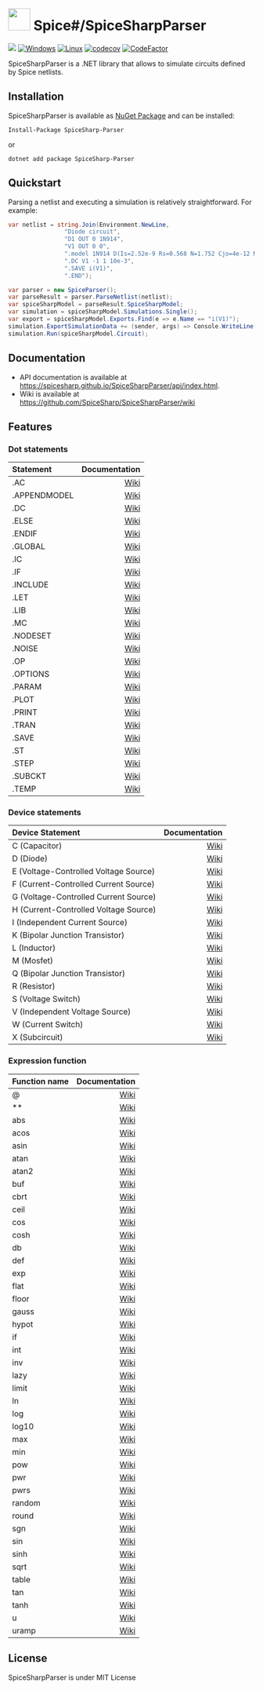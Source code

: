 # <img src="https://spicesharp.github.io/SpiceSharp/api/images/logo_full.svg" width="45px" /> Spice#/SpiceSharpParser
 [<img src="https://img.shields.io/nuget/vpre/SpiceSharp-Parser.svg">]( https://www.nuget.org/packages/SpiceSharp-Parser)
[![Windows](https://ci.appveyor.com/api/projects/status/d8tpj2hm3hcullmw/branch/master?svg=true)](https://ci.appveyor.com/project/marcin-golebiowski/spicesharpparser/branch/master)
[![Linux](https://travis-ci.org/SpiceSharp/SpiceSharpParser.svg?branch=master)](https://travis-ci.org/SpiceSharp/SpiceSharpParser?branch=master)
[![codecov](https://codecov.io/gh/SpiceSharp/SpiceSharpParser/branch/master/graph/badge.svg)](https://codecov.io/gh/SpiceSharp/SpiceSharpParser)
[![CodeFactor](https://www.codefactor.io/repository/github/spicesharp/spicesharpparser/badge)](https://www.codefactor.io/repository/github/spicesharp/spicesharpparser)

SpiceSharpParser is a .NET library that allows to simulate circuits defined by Spice netlists.

## Installation

SpiceSharpParser is available as [NuGet Package](https://www.nuget.org/packages/SpiceSharp-Parser) and can be installed:

```
Install-Package SpiceSharp-Parser
```
or 

```
dotnet add package SpiceSharp-Parser
```

## Quickstart

Parsing a netlist and executing a simulation is relatively straightforward. For example:

```csharp
var netlist = string.Join(Environment.NewLine,
                "Diode circuit",
                "D1 OUT 0 1N914",
                "V1 OUT 0 0",
                ".model 1N914 D(Is=2.52e-9 Rs=0.568 N=1.752 Cjo=4e-12 M=0.4 tt=20e-9)",
                ".DC V1 -1 1 10e-3",
                ".SAVE i(V1)",
                ".END");

var parser = new SpiceParser();
var parseResult = parser.ParseNetlist(netlist);
var spiceSharpModel = parseResult.SpiceSharpModel;
var simulation = spiceSharpModel.Simulations.Single();
var export = spiceSharpModel.Exports.Find(e => e.Name == "i(V1)");
simulation.ExportSimulationData += (sender, args) => Console.WriteLine(export.Extract());
simulation.Run(spiceSharpModel.Circuit);    

```

## Documentation
* API documentation is available at <https://spicesharp.github.io/SpiceSharpParser/api/index.html>.
* Wiki is available at <https://github.com/SpiceSharp/SpiceSharpParser/wiki>


## Features
### Dot statements
|  Statement  |  Documentation   |
|:------------|-----------------------:|
|.AC          |[Wiki](https://github.com/SpiceSharp/SpiceSharpParser/wiki/.AC)|
|.APPENDMODEL |[Wiki](https://github.com/SpiceSharp/SpiceSharpParser/wiki/.APPENDMODEL)|
|.DC          |[Wiki](https://github.com/SpiceSharp/SpiceSharpParser/wiki/.DC)|
|.ELSE        |[Wiki](https://github.com/SpiceSharp/SpiceSharpParser/wiki/.ELSE)|
|.ENDIF       |[Wiki](https://github.com/SpiceSharp/SpiceSharpParser/wiki/.ENDIF)|
|.GLOBAL      |[Wiki](https://github.com/SpiceSharp/SpiceSharpParser/wiki/.GLOBAL)|         
|.IC          |[Wiki](https://github.com/SpiceSharp/SpiceSharpParser/wiki/.IC)|
|.IF          |[Wiki](https://github.com/SpiceSharp/SpiceSharpParser/wiki/.IF)|
|.INCLUDE     |[Wiki](https://github.com/SpiceSharp/SpiceSharpParser/wiki/.INCLUDE)|
|.LET         |[Wiki](https://github.com/SpiceSharp/SpiceSharpParser/wiki/.LET)|
|.LIB         |[Wiki](https://github.com/SpiceSharp/SpiceSharpParser/wiki/.LIB)|
|.MC          |[Wiki](https://github.com/SpiceSharp/SpiceSharpParser/wiki/.MC)|
|.NODESET     |[Wiki](https://github.com/SpiceSharp/SpiceSharpParser/wiki/.NODESET)|
|.NOISE       |[Wiki](https://github.com/SpiceSharp/SpiceSharpParser/wiki/.NOISE)|
|.OP          |[Wiki](https://github.com/SpiceSharp/SpiceSharpParser/wiki/.OP)|
|.OPTIONS     |[Wiki](https://github.com/SpiceSharp/SpiceSharpParser/wiki/.OPTIONS)|
|.PARAM       |[Wiki](https://github.com/SpiceSharp/SpiceSharpParser/wiki/.PARAM)|
|.PLOT        |[Wiki](https://github.com/SpiceSharp/SpiceSharpParser/wiki/.PLOT)|
|.PRINT       |[Wiki](https://github.com/SpiceSharp/SpiceSharpParser/wiki/.PRINT)|
|.TRAN        |[Wiki](https://github.com/SpiceSharp/SpiceSharpParser/wiki/.TRAN)|
|.SAVE        |[Wiki](https://github.com/SpiceSharp/SpiceSharpParser/wiki/.SAVE)|
|.ST          |[Wiki](https://github.com/SpiceSharp/SpiceSharpParser/wiki/.ST)||
|.STEP        |[Wiki](https://github.com/SpiceSharp/SpiceSharpParser/wiki/.STEP)|
|.SUBCKT      |[Wiki](https://github.com/SpiceSharp/SpiceSharpParser/wiki/.SUBCKT)|
|.TEMP        |[Wiki](https://github.com/SpiceSharp/SpiceSharpParser/wiki/.TEMP)|

### Device statements
| Device Statement  |  Documentation   |
|:------------|-----------------------:|
|C (Capacitor)|[Wiki](https://github.com/SpiceSharp/SpiceSharpParser/wiki/C)|
|D (Diode)|[Wiki](https://github.com/SpiceSharp/SpiceSharpParser/wiki/D)|
|E (Voltage-Controlled Voltage Source)|[Wiki](https://github.com/SpiceSharp/SpiceSharpParser/wiki/E)|
|F (Current-Controlled Current Source)|[Wiki](https://github.com/SpiceSharp/SpiceSharpParser/wiki/F)|
|G (Voltage-Controlled Current Source)|[Wiki](https://github.com/SpiceSharp/SpiceSharpParser/wiki/G)|
|H (Current-Controlled Voltage Source)|[Wiki](https://github.com/SpiceSharp/SpiceSharpParser/wiki/H)|
|I (Independent Current Source)|[Wiki](https://github.com/SpiceSharp/SpiceSharpParser/wiki/I)|
|K (Bipolar Junction Transistor)|[Wiki](https://github.com/SpiceSharp/SpiceSharpParser/wiki/K)|
|L (Inductor)|[Wiki](https://github.com/SpiceSharp/SpiceSharpParser/wiki/L)|
|M (Mosfet)|[Wiki](https://github.com/SpiceSharp/SpiceSharpParser/wiki/M)|
|Q (Bipolar Junction Transistor)|[Wiki](https://github.com/SpiceSharp/SpiceSharpParser/wiki/Q)|
|R (Resistor)|[Wiki](https://github.com/SpiceSharp/SpiceSharpParser/wiki/R)|
|S (Voltage Switch)|[Wiki](https://github.com/SpiceSharp/SpiceSharpParser/wiki/S)|
|V (Independent Voltage Source)|[Wiki](https://github.com/SpiceSharp/SpiceSharpParser/wiki/V)|
|W (Current Switch)|[Wiki](https://github.com/SpiceSharp/SpiceSharpParser/wiki/W)|
|X (Subcircuit)|[Wiki](https://github.com/SpiceSharp/SpiceSharpParser/wiki/X)|

### Expression function
|  Function name  |  Documentation  |
|:------------|---------------------:|
|@      |[Wiki](https://github.com/SpiceSharp/SpiceSharpParser/wiki/@)|
|**        |[Wiki](https://github.com/SpiceSharp/SpiceSharpParser/wiki/**)|
|abs          |[Wiki](https://github.com/SpiceSharp/SpiceSharpParser/wiki/abs)|
|acos        |[Wiki](https://github.com/SpiceSharp/SpiceSharpParser/wiki/acos)|
|asin         |[Wiki](https://github.com/SpiceSharp/SpiceSharpParser/wiki/asin)|
|atan        |[Wiki](https://github.com/SpiceSharp/SpiceSharpParser/wiki/atan)|
|atan2          |[Wiki](https://github.com/SpiceSharp/SpiceSharpParser/wiki/atan2)|
|buf          |[Wiki](https://github.com/SpiceSharp/SpiceSharpParser/wiki/buf)|
|cbrt          |[Wiki](https://github.com/SpiceSharp/SpiceSharpParser/wiki/cbrt)|
|ceil          |[Wiki](https://github.com/SpiceSharp/SpiceSharpParser/wiki/ceil)|
|cos      |[Wiki](https://github.com/SpiceSharp/SpiceSharpParser/wiki/cos)|    
|cosh       |[Wiki](https://github.com/SpiceSharp/SpiceSharpParser/wiki/cosh)|
|db          |[Wiki](https://github.com/SpiceSharp/SpiceSharpParser/wiki/db)|
|def          |[Wiki](https://github.com/SpiceSharp/SpiceSharpParser/wiki/def)|
|exp          |[Wiki](https://github.com/SpiceSharp/SpiceSharpParser/wiki/exp)|
|flat        |[Wiki](https://github.com/SpiceSharp/SpiceSharpParser/wiki/flat)|
|floor          |[Wiki](https://github.com/SpiceSharp/SpiceSharpParser/wiki/floor)|
|gauss     |[Wiki](https://github.com/SpiceSharp/SpiceSharpParser/wiki/gauss)|
|hypot          |[Wiki](https://github.com/SpiceSharp/SpiceSharpParser/wiki/hypot)|
|if          |[Wiki](https://github.com/SpiceSharp/SpiceSharpParser/wiki/if)|
|int          |[Wiki](https://github.com/SpiceSharp/SpiceSharpParser/wiki/int)|
|inv          |[Wiki](https://github.com/SpiceSharp/SpiceSharpParser/wiki/inv)|
|lazy       |[Wiki](https://github.com/SpiceSharp/SpiceSharpParser/wiki/lazy)|    
|limit          |[Wiki](https://github.com/SpiceSharp/SpiceSharpParser/wiki/limit)|
|ln          |[Wiki](https://github.com/SpiceSharp/SpiceSharpParser/wiki/ln)|
|log          |[Wiki](https://github.com/SpiceSharp/SpiceSharpParser/wiki/log)|
|log10          |[Wiki](https://github.com/SpiceSharp/SpiceSharpParser/wiki/log10)|
|max          |[Wiki](https://github.com/SpiceSharp/SpiceSharpParser/wiki/max)|
|min       |[Wiki](https://github.com/SpiceSharp/SpiceSharpParser/wiki/min)|
|pow          |[Wiki](https://github.com/SpiceSharp/SpiceSharpParser/wiki/pow)|
|pwr        |[Wiki](https://github.com/SpiceSharp/SpiceSharpParser/wiki/pwr)|
|pwrs       |[Wiki](https://github.com/SpiceSharp/SpiceSharpParser/wiki/pwrs)|
|random |[Wiki](https://github.com/SpiceSharp/SpiceSharpParser/wiki/random)|
|round          |[Wiki](https://github.com/SpiceSharp/SpiceSharpParser/wiki/round)|
|sgn          |[Wiki](https://github.com/SpiceSharp/SpiceSharpParser/wiki/sgn)|
|sin         |[Wiki](https://github.com/SpiceSharp/SpiceSharpParser/wiki/sin)|
|sinh     |[Wiki](https://github.com/SpiceSharp/SpiceSharpParser/wiki/sinh)|
|sqrt          |[Wiki](https://github.com/SpiceSharp/SpiceSharpParser/wiki/sqrt)|
|table         |[Wiki](https://github.com/SpiceSharp/SpiceSharpParser/wiki/table)|
|tan     |[Wiki](https://github.com/SpiceSharp/SpiceSharpParser/wiki/tan)|
|tanh        |[Wiki](https://github.com/SpiceSharp/SpiceSharpParser/wiki/tanh)|
|u          |[Wiki](https://github.com/SpiceSharp/SpiceSharpParser/wiki/u)|
|uramp          |[Wiki](https://github.com/SpiceSharp/SpiceSharpParser/wiki/uramp)|

## License
SpiceSharpParser is under MIT License
